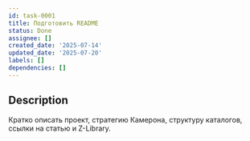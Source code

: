 ```yaml
---
id: task-0001
title: Подготовить README
status: Done
assignee: []
created_date: '2025-07-14'
updated_date: '2025-07-20'
labels: []
dependencies: []
---
```


## Description

Кратко описать проект, стратегию Камерона, структуру каталогов, ссылки на статью и Z-Library.
